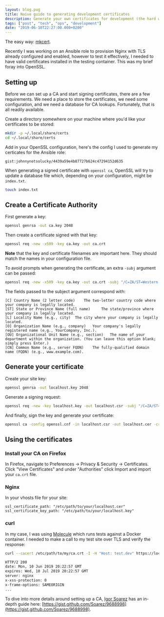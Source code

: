 ```yaml
---
layout: blog.pug
title: Naive guide to generating development certificates
description: Generate your own certificates for development (the hard way).
tags: ["post", "tech", "ops", "development"]
date: "2019-06-10T22:27:00.000+0200"
---
```


The easy way: [mkcert](https://github.com/FiloSottile/mkcert).

Recently I was working on an Ansible role to provision Nginx with TLS already configured and enabled, however to test it effectively, I needed to have valid certificates installed in the testing container. This was my brief foray into OpenSSL.

## Setting up

Before we can set up a CA and start signing certificates, there are a few requirements. We need a place to store the certificates, we need some configuration, and we need a database for CA lookups. Fortunately, that is all readily available.

Create a directory somewhere on your machine where you'd like your certificates to be stored:

```bash
mkdir -p ~/.local/share/certs
cd ~/.local/share/certs
```

Add in your OpenSSL configuration, here's the config I used to generate my certicates for the Ansible role:

`gist:johnnynotsolucky/4439a59e4b87727b624c47294152d635`

When generating a signed certificate with `openssl ca`, OpenSSL will try to update a database file which, depending on your configuration, might be `index.txt`.

```bash
touch index.txt
```

## Create a Certificate Authority

First generate a key:

```bash
openssl genrsa -out ca.key 2048
```

Then create a certificate signed with that key:

```bash
openssl req -new -x509 -key ca.key -out ca.crt
```

**Note** that the key and certificate filenames are important here. They should match the names in your configuration file.

To avoid prompts when generating the certificate, an extra `-subj` argument can be passed:

```bash
openssl req -new -x509 -key ca.key -out ca.crt -subj "/C=ZA/ST=Western Cape/L=Cape Town/O=Bush Co/OU=Tech/CN=my-domain.dev"
```

The fields passed to the subject argument correspond with:

```
[C] Country Name (2 letter code) 	The two-letter country code where your company is legally located.
[ST] State or Province Name (full name) 	The state/province where your company is legally located.
[L] Locality Name (e.g., city) 	The city where your company is legally located.
[O] Organization Name (e.g., company) 	Your company's legally registered name (e.g., YourCompany, Inc.).
[OU] Organizational Unit Name (e.g., section) 	The name of your department within the organization. (You can leave this option blank; simply press Enter.)
[CN] Common Name (e.g., server FQDN) 	The fully-qualified domain name (FQDN) (e.g., www.example.com).
```

## Generate your certificate

Create your site key:

```bash
openssl genrsa -out localhost.key 2048
```

Generate a signing request:

```bash
openssl req -new -key localhost.key -out localhost.csr -subj "/C=ZA/ST=Western Cape/L=Cape Town/O=Bush Co/OU=Tech/CN=localhost"
```

And finally, sign the key and generate your certificate:

```bash
openssl ca -config openssl.cnf -in localhost.csr -out localhost.cer -create_serial -batch
```

## Using the certificates

### Install your CA on Firefox

In Firefox, navigate to Preferences -> Privacy & Security -> Certificates. Click "View Certificates" and under "Authorities" click Import and import your `ca.crt` file.

### Nginx

In your vhosts file for your site:

```
ssl_certificate_path: "/etc/path/to/your/localhost.cer"
ssl_certificate_key_path: "/etc/path/to/your/localhost.key"
```

### curl

In my case, I was using [Molecule](https://molecule.readthedocs.io/en/stable/) which runs tests against a Docker container. I needed to make a call to my test site over TLS and verify the response:

```bash
curl --cacert /etc/path/to/my/ca.crt -I -H "Host: test.dev" https://localhost

HTTP/2 200
date: Mon, 10 Jun 2019 20:22:57 GMT
expires: Wed, 10 Jul 2019 20:22:57 GMT
server: nginx
x-xss-protection: 0
x-frame-options: SAMEORIGIN
...
```

To dive into more details around setting up a CA, [Igor Soarez](https://github.com/soarez) has an in-depth guide here: [https://gist.github.com/Soarez/9688998](https://gist.github.com/Soarez/9688998).
